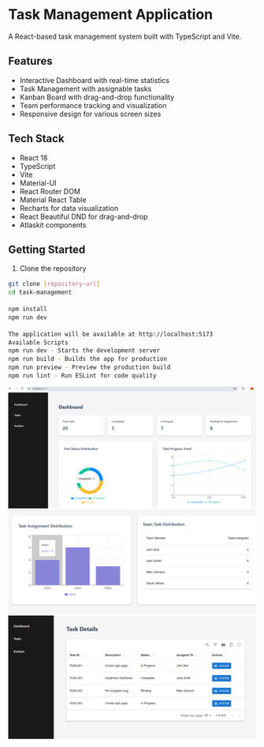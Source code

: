 # Task Management Application

A React-based task management system built with TypeScript and Vite.

## Features

- Interactive Dashboard with real-time statistics
- Task Management with assignable tasks
- Kanban Board with drag-and-drop functionality
- Team performance tracking and visualization
- Responsive design for various screen sizes

## Tech Stack

- React 18
- TypeScript
- Vite
- Material-UI
- React Router DOM
- Material React Table
- Recharts for data visualization
- React Beautiful DND for drag-and-drop
- Atlaskit components

## Getting Started

1. Clone the repository
```sh
git clone [repository-url]
cd task-management

npm install
npm run dev

The application will be available at http://localhost:5173
Available Scripts
npm run dev - Starts the development server
npm run build - Builds the app for production
npm run preview - Preview the production build
npm run lint - Run ESLint for code quality
```
![img.png](img.png)
![img_1.png](img_1.png)
![img_2.png](img_2.png)